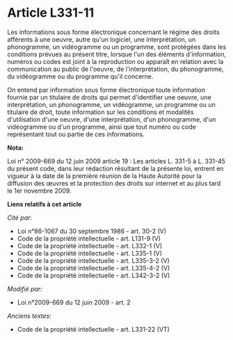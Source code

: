 # Article L331-11

Les informations sous forme électronique concernant le régime des droits afférents à une oeuvre, autre qu'un logiciel, une
interprétation, un phonogramme, un vidéogramme ou un programme, sont protégées dans les conditions prévues au présent titre,
lorsque l'un des éléments d'information, numéros ou codes est joint à la reproduction ou apparaît en relation avec la
communication au public de l'oeuvre, de l'interprétation, du phonogramme, du vidéogramme ou du programme qu'il concerne.

On entend par information sous forme électronique toute information fournie par un titulaire de droits qui permet
d'identifier une oeuvre, une interprétation, un phonogramme, un vidéogramme, un programme ou un titulaire de droit, toute
information sur les conditions et modalités d'utilisation d'une oeuvre, d'une interprétation, d'un phonogramme, d'un
vidéogramme ou d'un programme, ainsi que tout numéro ou code représentant tout ou partie de ces informations.

**Nota:**

Loi n° 2009-669 du 12 juin 2009 article 19 : Les articles L. 331-5 à L. 331-45 du présent code, dans leur rédaction résultant
de la présente loi, entrent en vigueur à la date de la première réunion de la Haute Autorité pour la diffusion des œuvres et
la protection des droits sur internet et au plus tard le 1er novembre 2009.

**Liens relatifs à cet article**

_Cité par_:

  - Loi n°86-1067 du 30 septembre 1986 - art. 30-2 (V)
  - Code de la propriété intellectuelle - art. L131-9 (V)
  - Code de la propriété intellectuelle - art. L332-1 (V)
  - Code de la propriété intellectuelle - art. L335-1 (V)
  - Code de la propriété intellectuelle - art. L335-3-2 (V)
  - Code de la propriété intellectuelle - art. L335-4-2 (V)
  - Code de la propriété intellectuelle - art. L342-3-2 (V)

_Modifié par_:

  - Loi n°2009-669 du 12 juin 2009 - art. 2

_Anciens textes_:

  - Code de la propriété intellectuelle - art. L331-22 (VT)
